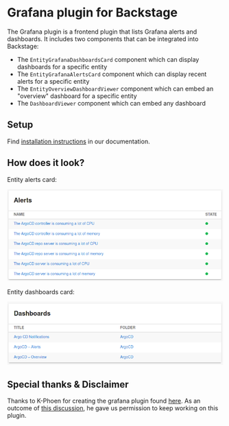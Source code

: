 # Grafana plugin for Backstage

The Grafana plugin is a frontend plugin that lists Grafana alerts and dashboards. It includes two components that can be integrated into Backstage:

- The `EntityGrafanaDashboardsCard` component which can display dashboards for a specific entity
- The `EntityGrafanaAlertsCard` component which can display recent alerts for a specific entity
- The `EntityOverviewDashboardViewer` component which can embed an "overview" dashboard for a specific entity
- The `DashboardViewer` component which can embed any dashboard

## Setup

Find [installation instructions](./docs/index.md#installation) in our documentation.

## How does it look?

Entity alerts card:

![Alerts card](./docs/alerts_card.png)

Entity dashboards card:

![Dashboards card](./docs/dashboards_card.png)

## Special thanks & Disclaimer

Thanks to K-Phoen for creating the grafana plugin found [here](https://github.com/K-Phoen/backstage-plugin-grafana). As an outcome
of [this discussion](https://github.com/K-Phoen/backstage-plugin-grafana/issues/78), he gave us permission to keep working on this plugin.
